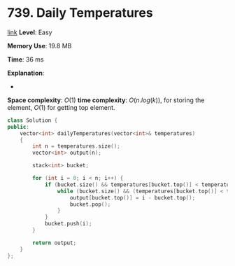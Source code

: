 # 739. Daily Temperatures

[link]()
**Level**: Easy

**Memory Use**: 19.8 MB

**Time**: 36 ms

**Explanation**:

-

**Space complexity**: $O(1)$
**time complexity**: $O(n.log(k))$, for storing the element, $O(1)$ for getting top element.

```cpp
class Solution {
public:
    vector<int> dailyTemperatures(vector<int>& temperatures)
    {
        int n = temperatures.size();
        vector<int> output(n);

        stack<int> bucket;

        for (int i = 0; i < n; i++) {
            if (bucket.size() && temperatures[bucket.top()] < temperatures[i]) {
                while (bucket.size() && (temperatures[bucket.top()] < temperatures[i])) {
                    output[bucket.top()] = i - bucket.top();
                    bucket.pop();
                }
            }
            bucket.push(i);
        }

        return output;
    }
};



```
